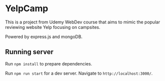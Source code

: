 # YelpCamp

This is a project from Udemy WebDev course that aims to mimic the popular reviewing website Yelp focusing on campsites.

Powered by express.js and mongoDB.

## Running server

Run `npm install` to prepare dependencies.

Run `npm run start` for a dev server. Navigate to `http://localhost:3000/`.
